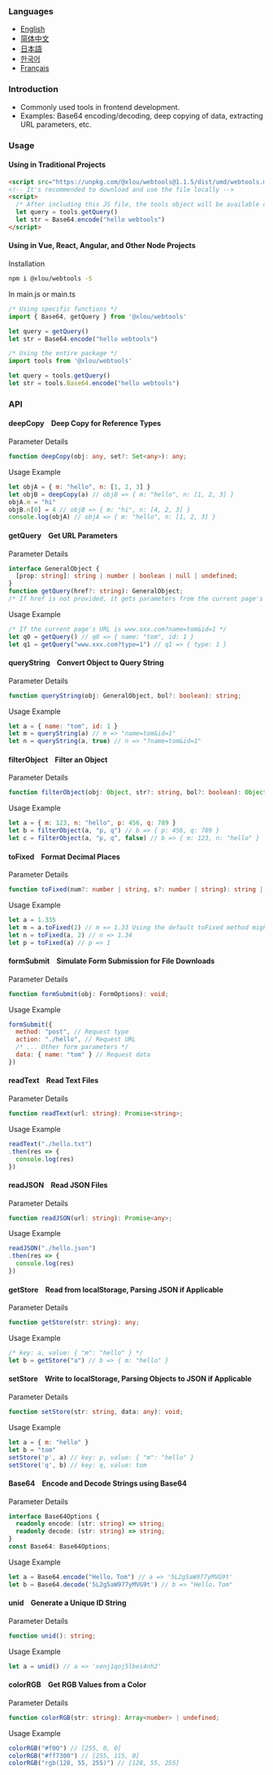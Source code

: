 ### Languages

* [English](https://github.com/omlou/webtools#readme)
* [简体中文](https://github.com/omlou/webtools/blob/master/public/markdowns/readme-zh.md)
* [日本語](https://github.com/omlou/webtools/blob/master/public/markdowns/readme-ja.md)
* [한국어](https://github.com/omlou/webtools/blob/master/public/markdowns/readme-ko.md)
* [Français](https://github.com/omlou/webtools/blob/master/public/markdowns/readme-fr.md)

### Introduction

* Commonly used tools in frontend development.
* Examples: Base64 encoding/decoding, deep copying of data, extracting URL parameters, etc.

### Usage

#### Using in Traditional Projects

```html
<script src="https://unpkg.com/@xlou/webtools@1.1.5/dist/umd/webtools.min.js"></script>
<!-- It's recommended to download and use the file locally -->
<script>
  /* After including this JS file, the tools object will be available on the window */
  let query = tools.getQuery()
  let str = Base64.encode("hello webtools")
</script>
```

#### Using in Vue, React, Angular, and Other Node Projects

Installation

``` bash
npm i @xlou/webtools -S
```

In main.js or main.ts

``` javascript
/* Using specific functions */
import { Base64, getQuery } from '@xlou/webtools'

let query = getQuery()
let str = Base64.encode("hello webtools")

/* Using the entire package */
import tools from '@xlou/webtools'

let query = tools.getQuery()
let str = tools.Base64.encode("hello webtools")
```

### API

#### deepCopy &ensp; Deep Copy for Reference Types

Parameter Details

```typescript
function deepCopy(obj: any, set?: Set<any>): any;
```

Usage Example

``` javascript
let objA = { m: "hello", n: [1, 2, 3] }
let objB = deepCopy(a) // objB => { m: "hello", n: [1, 2, 3] }
objA.m = "hi"
objB.n[0] = 4 // objB => { m: "hi", n: [4, 2, 3] }
console.log(objA) // objA => { m: "hello", n: [1, 2, 3] }
```

#### getQuery &ensp; Get URL Parameters

Parameter Details

``` typescript
interface GeneralObject {
  [prop: string]: string | number | boolean | null | undefined;
}
function getQuery(href?: string): GeneralObject;
/* If href is not provided, it gets parameters from the current page's URL */
```

Usage Example

``` javascript
/* If the current page's URL is www.xxx.com?name=tom&id=1 */
let q0 = getQuery() // q0 => { name: "tom", id: 1 }
let q1 = getQuery("www.xxx.com?type=1") // q1 => { type: 1 }
```

#### queryString &ensp; Convert Object to Query String

Parameter Details

``` typescript
function queryString(obj: GeneralObject, bol?: boolean): string;
```

Usage Example

``` javascript
let a = { name: "tom", id: 1 }
let m = queryString(a) // m => "name=tom&id=1"
let n = queryString(a, true) // n => "?name=tom&id=1"
```

#### filterObject &ensp; Filter an Object

Parameter Details

``` typescript
function filterObject(obj: Object, str?: string, bol?: boolean): Object;
```

Usage Example

``` javascript
let a = { m: 123, n: "hello", p: 456, q: 789 }
let b = filterObject(a, "p, q") // b => { p: 456, q: 789 }
let c = filterObject(a, "p, q", false) // b => { m: 123, n: "hello" }
```

#### toFixed &ensp; Format Decimal Places

Parameter Details

``` typescript
function toFixed(num?: number | string, s?: number | string): string | undefined;
```

Usage Example

``` javascript
let a = 1.335
let m = a.toFixed(2) // m => 1.33 Using the default toFixed method might lead to unexpected results
let n = toFixed(a, 2) // n => 1.34
let p = toFixed(a) // p => 1
```

#### formSubmit &ensp; Simulate Form Submission for File Downloads

Parameter Details

``` typescript
function formSubmit(obj: FormOptions): void;
```

Usage Example

``` javascript
formSubmit({
  method: "post", // Request type
  action: "./hello", // Request URL
  /* ... Other form parameters */
  data: { name: "tom" } // Request data
})
```

#### readText &ensp; Read Text Files

Parameter Details

``` typescript
function readText(url: string): Promise<string>;
```

Usage Example

``` javascript
readText("./hello.txt")
.then(res => {
  console.log(res)
})
```

#### readJSON &ensp; Read JSON Files

Parameter Details

``` typescript
function readJSON(url: string): Promise<any>;
```

Usage Example

``` javascript
readJSON("./hello.json")
.then(res => {
  console.log(res)
})
```

#### getStore &ensp; Read from localStorage, Parsing JSON if Applicable

Parameter Details

``` typescript
function getStore(str: string): any;
```

Usage Example

``` javascript
/* key: a, value: { "m": "hello" } */
let b = getStore("a") // b => { m: "hello" }
```

#### setStore &ensp; Write to localStorage, Parsing Objects to JSON if Applicable

Parameter Details

``` typescript
function setStore(str: string, data: any): void;
```

Usage Example

``` javascript
let a = { m: "hello" }
let b = "tom"
setStore('p', a) // key: p, value: { "m": "hello" }
setStore('q', b) // key: q, value: tom
```

#### Base64 &ensp; Encode and Decode Strings using Base64

Parameter Details

``` typescript
interface Base64Options {
  readonly encode: (str: string) => string;
  readonly decode: (str: string) => string;
}
const Base64: Base64Options;
```

Usage Example

``` javascript
let a = Base64.encode("Hello，Tom") // a => '5L2g5aW977yMVG9t'
let b = Base64.decode('5L2g5aW977yMVG9t') // b => "Hello，Tom"
```

#### unid &ensp; Generate a Unique ID String

Parameter Details

``` typescript
function unid(): string;
```

Usage Example

``` javascript
let a = unid() // a => 'xenj1qoj5lbei4nh2'
```

#### colorRGB &ensp; Get RGB Values from a Color

Parameter Details

``` typescript
function colorRGB(str: string): Array<number> | undefined;
```

Usage Example

``` javascript
colorRGB("#f00") // [255, 0, 0]
colorRGB("#ff7300") // [255, 115, 0]
colorRGB("rgb(128, 55, 255)") // [128, 55, 255]
```